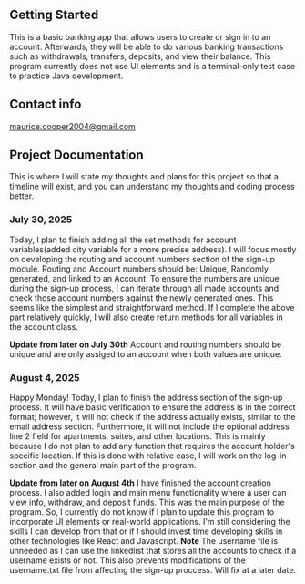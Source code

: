 ## Getting Started
This is a basic banking app that allows users to create or sign in to an account. Afterwards, they will be able to do various banking transactions such as withdrawals, transfers, deposits, and view their balance. 
This program currently does not use UI elements and is a terminal-only test case to practice Java development.  

## Contact info
maurice.cooper2004@gmail.com

## Project Documentation
This is where I will state my thoughts and plans for this project so that a timeline will exist, and you can understand my thoughts and coding process better. 
### July 30, 2025 ###
Today, I plan to finish adding all the set methods for account variables(added city variable for a more precise address). I will focus mostly on developing the routing and account numbers section of the sign-up module. 
Routing and Account numbers should be: Unique, Randomly generated, and linked to an Account.
To ensure the numbers are unique during the sign-up process, I can iterate through all made accounts and check those account numbers against the newly generated ones. This seems like the simplest and straightforward method.
If I complete the above part relatively quickly, I will also create return methods for all variables in the account class. 

**Update from later on July 30th**
Account and routing numbers should be unique and are only assiged to an account when both values are unique.

### August 4, 2025 ###
Happy Monday! Today, I plan to finish the address section of the sign-up process. It will have basic verification
to ensure the address is in the correct format; however, it will not check if the address actually exists, similar to
the email address section. Furthermore, it will not include the optional address line 2 field for apartments, suites, and other locations.
This is mainly because I do not plan to add any function that requires the account holder's specific location. 
If this is done with relative ease, I will work on the log-in section and the general main part of the program. 

**Update from later on August 4th**
I have finished the account creation process. I also added login and main menu functionality where a user can view info,
withdraw, and deposit funds. This was the main purpose of the program. So, I currently do not know if I plan to update this
program to incorporate UI elements or real-world applications. I'm still considering the skills I can develop from that 
or if I should invest time developing skills in other technologies like React and Javascript. 
**Note** The username file is unneeded as I can use the linkedlist that stores all the accounts to check if a username exists or not. This also prevents modifications of the username.txt file from affecting the sign-up proccess. Will fix at a later date. 
